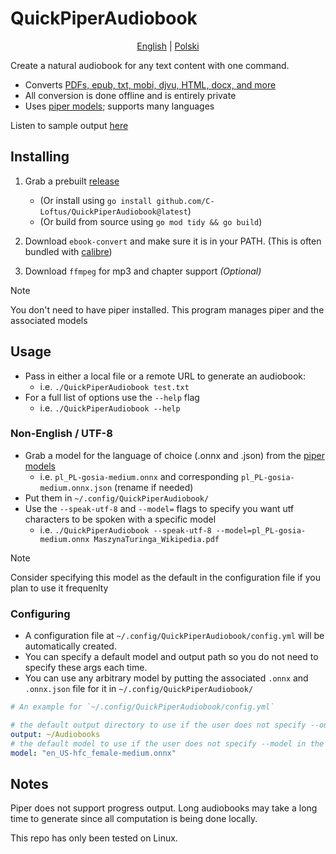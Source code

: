 # QuickPiperAudiobook

<p align="center">
  <a href="./README.md">English</a> |
  <a href="./README_PL.md">Polski</a>
</p>


Create a natural audiobook for any text content with one command. 

 - Converts [PDFs, epub, txt, mobi, djvu, HTML, docx, and more](https://manual.calibre-ebook.com/generated/en/ebook-convert.html)
 - All conversion is done offline and is entirely private
 - Uses [piper models](https://rhasspy.github.io/piper-samples/); supports many languages

Listen to sample output [ here ](./examples/)

## Installing

1. Grab a prebuilt [release](https://github.com/C-Loftus/QuickPiperAudiobook/releases/)
    * (Or install using `go install github.com/C-Loftus/QuickPiperAudiobook@latest`)
    * (Or build from source using `go mod tidy && go build`)

2. Download `ebook-convert` and make sure it is in your PATH. (This is often bundled with [calibre](https://calibre-ebook.com/))
3. Download `ffmpeg` for mp3 and chapter support _(Optional)_

> [!NOTE]  
> You don't need to have piper installed. This program manages piper and the associated models


## Usage 

* Pass in either a local file or a remote URL to generate an audiobook: 
   * i.e. `./QuickPiperAudiobook test.txt`
* For a full list of options use the `--help` flag
   * i.e. `./QuickPiperAudiobook --help`

### Non-English / UTF-8

* Grab a model for the language of choice (.onnx and .json) from the [piper models](https://rhasspy.github.io/piper-samples/)
  * i.e. `pl_PL-gosia-medium.onnx` and corresponding `pl_PL-gosia-medium.onnx.json` (rename if needed)
* Put them in `~/.config/QuickPiperAudiobook/`
* Use the `--speak-utf-8` and `--model=`  flags to specify you want utf characters to be spoken with a specific model
  * i.e. `./QuickPiperAudiobook --speak-utf-8 --model=pl_PL-gosia-medium.onnx MaszynaTuringa_Wikipedia.pdf`

> [!NOTE]  
> Consider specifying this model as the default in the configuration file if you plan to use it frequenlty

### Configuring

* A configuration file at `~/.config/QuickPiperAudiobook/config.yml` will be automatically created. 
* You can specify a default model and output path so you do not need to specify these args each time.
* You can use any arbitrary model by putting the associated `.onnx` and `.onnx.json` file for it in `~/.config/QuickPiperAudiobook/`


```yml
# An example for `~/.config/QuickPiperAudiobook/config.yml`

# the default output directory to use if the user does not specify --output in the cli args
output: ~/Audiobooks
# the default model to use if the user does not specify --model in the cli args
model: "en_US-hfc_female-medium.onnx"
```

## Notes

Piper does not support progress output. Long audiobooks may take a long time to generate since all computation is being done locally. 

This repo has only been tested on Linux.
